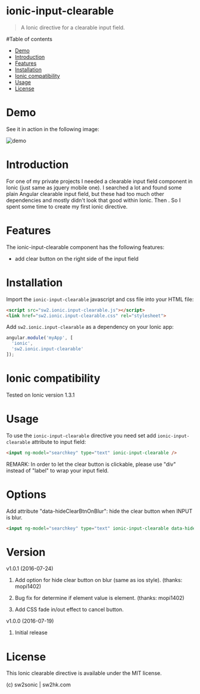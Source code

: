 ionic-input-clearable
=====================

> A Ionic directive for a clearable input field.

#Table of contents

- [Demo](#demo)
- [Introduction](#introduction)
- [Features](#features)
- [Installation](#installation)
- [Ionic compatibility](#ionic-compatibility)
- [Usage](#usage)
- [License](#license)

# Demo

See it in action in the following image:

![demo](https://github.com/sonicwong/ionic-input-clearable/raw/master/demo.gif)

# Introduction

For one of my private projects I needed a clearable input field component in Ionic (just same as jquery mobile one). I searched a lot and found some plain Angular clearable input field, but these had too much other dependencies and mostly didn't look that good within Ionic. Then . So I spent some time to create my first ionic directive.

# Features

The ionic-input-clearable component has the following features:
- add clear button on the right side of the input field

# Installation

Import the `ionic-input-clearable` javascript and css file into your HTML file:
```html
<script src="sw2.ionic.input-clearable.js"></script>
<link href="sw2.ionic.input-clearable.css" rel="stylesheet">
```
Add `sw2.ionic.input-clearable` as a dependency on your Ionic app:
```javascript
angular.module('myApp', [
  'ionic',
  'sw2.ionic.input-clearable'
]);
```

# Ionic compatibility

Tested on Ionic version 1.3.1

# Usage

To use the `ionic-input-clearable` directive you need set add `ionic-input-clearable` attribute to input field:
```html
<input ng-model="searchkey" type="text" ionic-input-clearable />
```

REMARK: In order to let the clear button is clickable, please use "div" instead of "label" to wrap your input field.

# Options

Add attribute "data-hideClearBtnOnBlur": hide the clear button when INPUT is blur.
```html
<input ng-model="searchkey" type="text" ionic-input-clearable data-hideClearBtnOnBlur />
```

# Version

v1.0.1 (2016-07-24)

1. Add option for hide clear button on blur (same as ios style). (thanks: mopi1402)

2. Bug fix for determine if element value is element. (thanks: mopi1402)

3. Add CSS fade in/out effect to cancel button.

v1.0.0 (2016-07-19)

1. Initial release

# License

This Ionic clearable directive is available under the MIT license.

(c) sw2sonic | sw2hk.com
